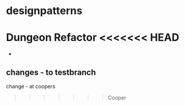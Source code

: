 # designpatterns
Dungeon Refactor
<<<<<<< HEAD
=======
-
changes - to testbranch
-
change - at coopers

>>>>>>> Cooper
